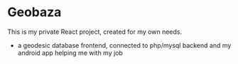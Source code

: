 # Geobaza

This is my private React project, created for my own needs. 
- a geodesic database frontend, connected to php/mysql backend and my android app helping me with my job
